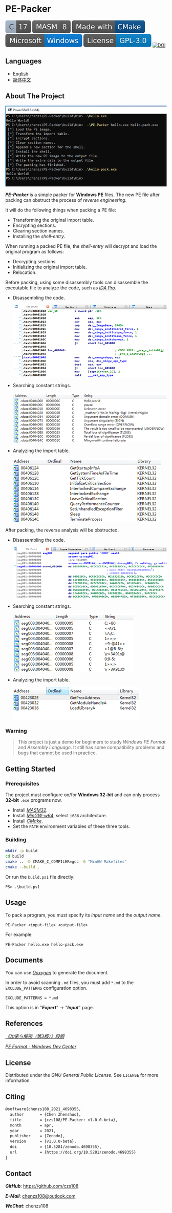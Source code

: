 # PE-Packer

![C](docs/badges/C-17.svg)
![MASM](docs/badges/MASM-8.svg)
[![CMake](docs/badges/Made-with-CMake.svg)](https://cmake.org)
[![Windows](docs/badges/Microsoft-Windows.svg)](https://www.microsoft.com/en-ie/windows)
[![License](docs/badges/License-GPL-3.0.svg)](https://www.gnu.org/licenses/gpl-3.0.html)
[![DOI](https://zenodo.org/badge/231357933.svg)](https://zenodo.org/badge/latestdoi/231357933)

## Languages

- [English](https://github.com/czs108/PE-Packer/blob/master/README.md)
- [简体中文](https://github.com/czs108/PE-Packer/blob/master/README-CN.md)

## About The Project

![test-helloworld](docs/screenshots/test-helloworld.png)

***PE-Packer*** is a simple packer for **Windows PE** files. The new PE file after packing can obstruct the process of *reverse engineering*.

It will do the following things when packing a PE file:

- Transforming the original import table.
- Encrypting sections.
- Clearing section names.
- Installing the *shell-entry*.

When running a packed PE file, the *shell-entry* will decrypt and load the original program as follows:

- Decrypting sections.
- Initializing the original import table.
- Relocation.

Before packing, using some disassembly tools can disassemble the executable file to analyze the code, such as [*IDA Pro*](https://www.hex-rays.com/products/ida).

- Disassembling the code.

  ![code](docs/screenshots/code.png)

- Searching constant strings.

  ![string](docs/screenshots/string.png)

- Analyzing the import table.

  ![import-table](docs/screenshots/import-table.png)

After packing, the reverse analysis will be obstructed.

- Disassembling the code.

  ![packed-code](docs/screenshots/packed-code.png)

- Searching constant strings.

  ![packed-string](docs/screenshots/packed-string.png)

- Analyzing the import table.

  ![packed-import-table](docs/screenshots/packed-import-table.png)

### Warning

> This project is just a demo for beginners to study *Windows PE Format* and *Assembly Language*. It still has some compatibility problems and bugs that cannot be used in practice.

## Getting Started

### Prerequisites

The project must configure on/for **Windows 32-bit** and can only process **32-bit** `.exe` programs now.

- Install [*MASM32*](http://www.masm32.com).
- Install [*MinGW-w64*](https://www.mingw-w64.org), select `i686` architecture.
- Install [*CMake*](https://cmake.org).
- Set the `PATH` environment variables of these three tools.

### Building

```bash
mkdir -p build
cd build
cmake .. -D CMAKE_C_COMPILER=gcc -G "MinGW Makefiles"
cmake --build .
```

Or run the `build.ps1` file directly:

```console
PS> .\build.ps1
```

## Usage

To pack a program, you must specify its *input name* and the *output name*.

```console
PE-Packer <input-file> <output-file>
```

For example:

```console
PE-Packer hello.exe hello-pack.exe
```

## Documents

You can use [*Doxygen*](http://www.doxygen.nl) to generate the document.

In order to avoid scanning `.md` files, you must add `*.md` to the `EXCLUDE_PATTERNS` configuration option.

```
EXCLUDE_PATTERNS = *.md
```

This option is in "***Expert***" -> "***Input***" page.

## References

[*《加密与解密（第3版）》段钢*](https://book.douban.com/subject/3091212)

[*PE Format - Windows Dev Center*](https://docs.microsoft.com/en-us/windows/win32/debug/pe-format)

## License

Distributed under the *GNU General Public License*. See `LICENSE` for more information.

## Citing

```tex
@software{chenzs108_2021_4698355,
  author       = {Chen Zhenshuo},
  title        = {czs108/PE-Packer: v1.0.0-beta},
  month        = apr,
  year         = 2021,
  publisher    = {Zenodo},
  version      = {v1.0.0-beta},
  doi          = {10.5281/zenodo.4698355},
  url          = {https://doi.org/10.5281/zenodo.4698355}
}
```

## Contact

***GitHub***: https://github.com/czs108

***E-Mail***: chenzs108@outlook.com

***WeChat***: chenzs108